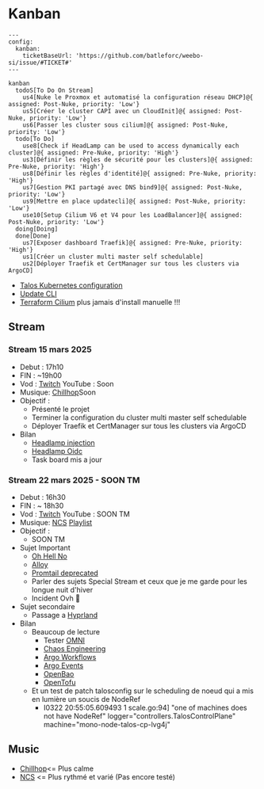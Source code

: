 # Kanban

```mermaid
---
config:
  kanban:
    ticketBaseUrl: 'https://github.com/batleforc/weebo-si/issue/#TICKET#'
---

kanban
  todoS[To Do On Stream]
    us4[Nuke le Proxmox et automatisé la configuration réseau DHCP]@{ assigned: Post-Nuke, priority: 'Low'}
    us5[Créer le cluster CAPI avec un CloudInit]@{ assigned: Post-Nuke, priority: 'Low'}
    us6[Passer les cluster sous cilium]@{ assigned: Post-Nuke, priority: 'Low'}
  todo[To Do]
    use8[Check if HeadLamp can be used to access dynamically each cluster]@{ assigned: Pre-Nuke, priority: 'High'}
    us3[Définir les règles de sécurité pour les clusters]@{ assigned: Pre-Nuke, priority: 'High'}
    us8[Définir les règles d'identité]@{ assigned: Pre-Nuke, priority: 'High'}
    us7[Gestion PKI partagé avec DNS bind9]@{ assigned: Post-Nuke, priority: 'Low'}
    us9[Mettre en place updatecli]@{ assigned: Post-Nuke, priority: 'Low'}
    use10[Setup Cilium V6 et V4 pour les LoadBalancer]@{ assigned: Post-Nuke, priority: 'Low'}
  doing[Doing]
  done[Done]
    us7[Exposer dashboard Traefik]@{ assigned: Pre-Nuke, priority: 'High'}
    us1[Créer un cluster multi master self schedulable]
    us2[Déployer Traefik et CertManager sur tous les clusters via ArgoCD]
```

- [Talos Kubernetes configuration](https://www.talos.dev/v1.9/reference/configuration/v1alpha1/config/)
- [Update CLI](https://github.com/updatecli/updatecli)
- [Terraform Cilium](https://registry.terraform.io/providers/littlejo/cilium/latest/docs/resources/cilium) plus jamais d'install manuelle !!!

## Stream

### Stream 15 mars 2025

- Debut : 17h10
- FIN : ~19h00
- Vod : [Twitch](https://www.twitch.tv/videos/2406435027) YouTube : Soon
- Musique: [Chillhop](https://app.chillhop.com/)Soon
- Objectif :
  - Présenté le projet
  - Terminer la configuration du cluster multi master self schedulable
  - Déployer Traefik et CertManager sur tous les clusters via ArgoCD
- Bilan
  - [Headlamp injection](https://headlamp.dev/docs/latest/inSoonstallation/in-cluster/#exposing-headlamp-with-an-ingress-server)
  - [Headlamp Oidc](https://headlamp.dev/docs/latest/installation/in-cluster/oidc/)
  - Task board mis a jour

### Stream 22 mars 2025 - SOON TM

- Debut : 16h30
- FIN : ~ 18h30
- Vod : [Twitch](https://www.twitch.tv/videos/2412410374) YouTube : SOON TM
- Musique: [NCS](https://ncs.io/) [Playlist](https://youtube.com/playlist?list=PLRBp0Fe2GpgnymQGm0yIxcdzkQsPKwnBD&si=sZjZvU09XJG6aqKQ)
- Objectif :
  - SOON TM
- Sujet Important
  - [Oh Hell No](https://developer-friendly.blog/blog/2025/03/17/migration-from-promtail-to-alloy-the-what-the-why-and-the-how/)
  - [Alloy](https://grafana.com/docs/alloy/latest/)
  - [Promtail deprecated](https://grafana.com/docs/loki/latest/send-data/promtail/)
  - Parler des sujets Special Stream et ceux que je me garde pour les longue nuit d'hiver
  - Incident Ovh 🤣
- Sujet secondaire
  - Passage a [Hyprland](https://hyprland.org/)
- Bilan
  - Beaucoup de lecture
    - Tester [OMNI](https://omni.siderolabs.com/tutorials/getting_started)
    - [Chaos Engineering](https://www.oreilly.com/library/view/chaos-engineering/9781492043850/)
    - [Argo Workflows](https://argo-workflows.readthedocs.io/en/latest/use-cases/ci-cd/)
    - [Argo Events](https://argoproj.github.io/argo-events/)
    - [OpenBao](https://github.com/openbao/openbao)
    - [OpenTofu](https://opentofu.org/)
  - Et un test de patch talosconfig sur le scheduling de noeud qui a mis en lumière un soucis de NodeRef
    - I0322 20:55:05.609493       1 scale.go:94] "one of machines does not have NodeRef" logger="controllers.TalosControlPlane" machine="mono-node-talos-cp-lvg4j"

## Music

- [Chillhop](https://app.chillhop.com/)<= Plus calme
- [NCS](https://ncs.io/) <= Plus rythmé et varié (Pas encore testé)

